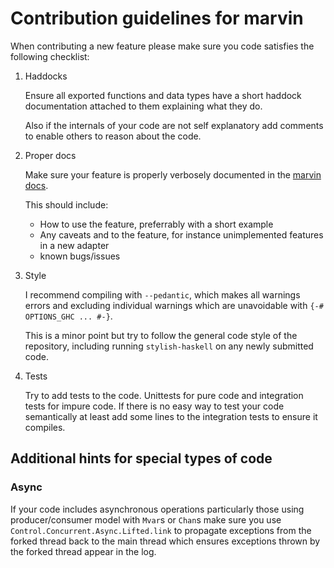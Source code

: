 # Contribution guidelines for marvin

When contributing a new feature please make sure you code satisfies the following checklist:

1. Haddocks

    Ensure all exported functions and data types have a short haddock documentation attached to them explaining what they do.

    Also if the internals of your code are not self explanatory add comments to enable others to reason about the code.

2. Proper docs

    Make sure your feature is properly verbosely documented in the [marvin docs](https://marvin.readthedocs.io).

    This should include:

    - How to use the feature, preferrably with a short example
    - Any caveats and to the feature, for instance unimplemented features in a new adapter
    - known bugs/issues

3. Style

    I recommend compiling with `--pedantic`, which makes all warnings errors and excluding individual warnings which are unavoidable with `{-# OPTIONS_GHC ... #-}`.

    This is a minor point but try to follow the general code style of the repository, including running `stylish-haskell` on any newly submitted code.

4. Tests

    Try to add tests to the code.
    Unittests for pure code and integration tests for impure code.
    If there is no easy way to test your code semantically at least add some lines to the integration tests to ensure it compiles.

## Additional hints for special types of code

### Async

If your code includes asynchronous operations particularly those using producer/consumer model with `Mvar`s or `Chan`s make sure you use `Control.Concurrent.Async.Lifted.link` to propagate exceptions from the forked thread back to the main thread which ensures exceptions thrown by the forked thread appear in the log.
